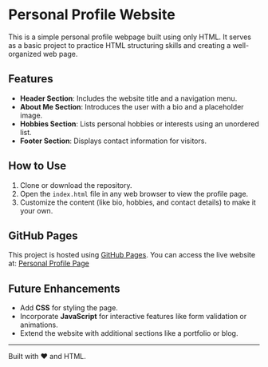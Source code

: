 # Personal Profile Website

This is a simple personal profile webpage built using only HTML. It serves as a basic project to practice HTML structuring skills and creating a well-organized web page.

## Features
- **Header Section**: Includes the website title and a navigation menu.
- **About Me Section**: Introduces the user with a bio and a placeholder image.
- **Hobbies Section**: Lists personal hobbies or interests using an unordered list.
- **Footer Section**: Displays contact information for visitors.

## How to Use
1. Clone or download the repository.
2. Open the `index.html` file in any web browser to view the profile page.
3. Customize the content (like bio, hobbies, and contact details) to make it your own.

## GitHub Pages
This project is hosted using [GitHub Pages](https://pages.github.com/). You can access the live website at: [Personal Profile Page](https://adewaleolalekan.github.io/3mtt/)

## Future Enhancements
- Add **CSS** for styling the page.
- Incorporate **JavaScript** for interactive features like form validation or animations.
- Extend the website with additional sections like a portfolio or blog.

---

Built with ❤️ and HTML.
